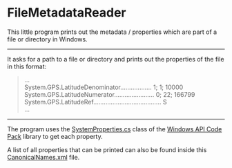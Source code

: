 # FileMetadataReader

This little program prints out the metadata / properties which are part of a file or directory in Windows.

---

It asks for a path to a file or directory and prints out the properties of the file in this format:

>... <br />
>System.GPS.LatitudeDenominator.................. 1; 1; 10000  <br />
>System.GPS.LatitudeNumerator....................... 0; 22; 166799  <br />
>System.GPS.LatitudeRef....................................... S <br />
>...

---

The program uses the [SystemProperties.cs](https://github.com/contre/Windows-API-Code-Pack-1.1/blob/master/source/WindowsAPICodePack/Shell/PropertySystem/SystemProperties.cs) class of the [Windows API Code Pack](https://github.com/contre/Windows-API-Code-Pack-1.1) library to get each property.

A list of all properties that can be printed can also be found inside this [CanonicalNames.xml](https://github.com/kounger/FileMetadataReader/blob/master/FileMetadataReader/FileMetadataReader/CanonicalNames.xml) file.
